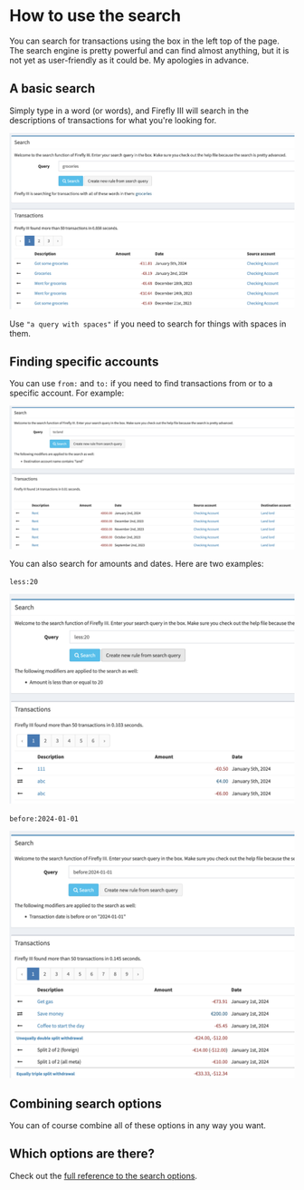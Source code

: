 # How to use the search

You can search for transactions using the box in the left top of the page. The search engine is pretty powerful and can find almost anything, but it is not yet as user-friendly as it could be. My apologies in advance. 

## A basic search

Simply type in a word (or words), and Firefly III will search in the descriptions of transactions for what you're looking for.

![A basic search](../../../images/how-to/firefly-iii/features/search-basic.png)

Use `"a query with spaces"` if you need to search for things with spaces in them.

## Finding specific accounts

You can use `from:` and `to:` if you need to find transactions from or to a specific account. For example:

![A search for transactions from a specific account](../../../images/how-to/firefly-iii/features/search-from.png)

You can also search for amounts and dates. Here are two examples:

`less:20`

![A search for transactions of less than 20](../../../images/how-to/firefly-iii/features/search-less.png)

`before:2024-01-01`

![A search for transactions before 2024](../../../images/how-to/firefly-iii/features/search-before.png)

## Combining search options

You can of course combine all of these options in any way you want.

## Which options are there?

Check out the [full reference to the search options](../../../references/firefly-iii/search.md).
